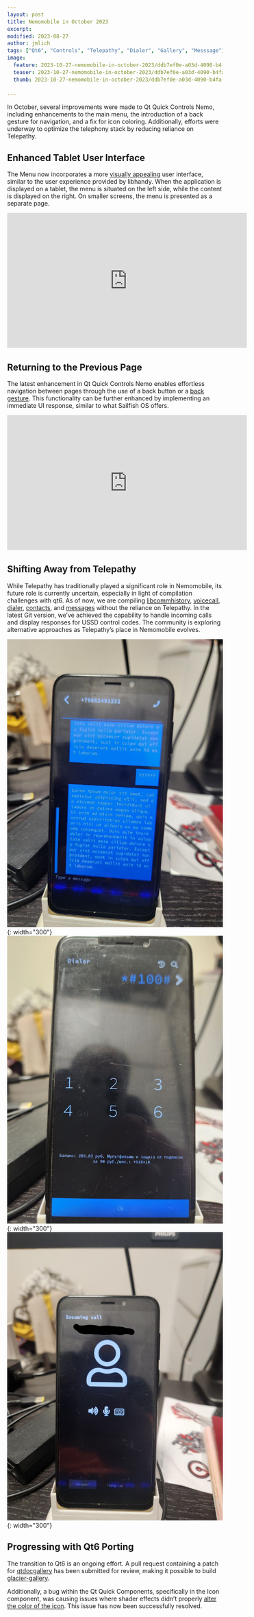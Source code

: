 ```yaml
---
layout: post
title: Nemomobile in October 2023
excerpt: 
modified: 2023-08-27
author: jmlich
tags: ["Qt6", "Controls", "Telepathy", "Dialer", "Gallery", "Messsage"]
image: 
  feature: 2023-10-27-nemomobile-in-october-2023/ddb7ef0e-a03d-4090-b4fa-be41ac7b5169.jpg
  teaser: 2023-10-27-nemomobile-in-october-2023/ddb7ef0e-a03d-4090-b4fa-be41ac7b5169.jpg
  thumb: 2023-10-27-nemomobile-in-october-2023/ddb7ef0e-a03d-4090-b4fa-be41ac7b5169.jpg

---
```


In October, several improvements were made to Qt Quick Controls Nemo, including enhancements
to the main menu, the introduction of a back gesture for navigation, and a fix for icon
coloring. Additionally, efforts were underway to optimize the telephony stack by
reducing reliance on Telepathy.


## Enhanced Tablet User Interface

The Menu now incorporates a more [visually appealing](https://github.com/nemomobile-ux/qtquickcontrols-nemo/pull/43)
user interface, similar to the user experience provided by libhandy. When the application is displayed
on a tablet, the menu is situated on the left side, while the content is displayed on the right. On
smaller screens, the menu is presented as a separate page.

<iframe width="560" height="315" src="https://www.youtube.com/embed/PWyBtItretA?si=eTHSMpjbReCfUiBx" title="YouTube video player" frameborder="0" allow="accelerometer; autoplay; clipboard-write; encrypted-media; gyroscope; picture-in-picture; web-share" allowfullscreen></iframe>

## Returning to the Previous Page

The latest enhancement in Qt Quick Controls Nemo enables effortless navigation between pages through the use
of a back button or a [back gesture](https://github.com/nemomobile-ux/qtquickcontrols-nemo/commit/c93440fecdbfbe6c4a66333f2462b19c34c40fab).
This functionality can be further enhanced by implementing an immediate UI response, similar to what
Sailfish OS offers.

<iframe width="560" height="315" src="https://www.youtube.com/embed/pGZr90iaqBk?si=AQBmGtCBNfuR1LLJ" title="YouTube video player" frameborder="0" allow="accelerometer; autoplay; clipboard-write; encrypted-media; gyroscope; picture-in-picture; web-share" allowfullscreen></iframe>

## Shifting Away from Telepathy

While Telepathy has traditionally played a significant role in Nemomobile, its future role is currently uncertain, especially in light of compilation challenges with qt6. As of now, we are compiling
[libcommhistory](https://github.com/sailfishos/libcommhistory/pull/8), [voicecall](https://github.com/sailfishos/voicecall/pull/13),
[dialer](https://github.com/nemomobile-ux/glacier-dialer/commit/58cc7230785e6654261f466caf6719d991104699),
[contacts](https://github.com/nemomobile-ux/glacier-contacts/commit/a55150582f5f9c776d345c62d38fb947fdccf74f),
and [messages](https://github.com/nemomobile-ux/glacier-messages/commit/d5b5f36652068acf2849fc4428e501c4162ac5ea)
without the reliance on Telepathy. In the latest Git version, we’ve achieved the capability to handle incoming
calls and display responses for USSD control codes. The community is exploring alternative approaches as
Telepathy’s place in Nemomobile evolves.

![](/images/2023-10-27-nemomobile-in-october-2023/photo1697555680.jpeg){: width="300"}
![](/images/2023-10-27-nemomobile-in-october-2023/photo1697982669.jpeg){: width="300"}
![](/images/2023-10-27-nemomobile-in-october-2023/photo1697982862.jpeg){: width="300"}

## Progressing with Qt6 Porting

The transition to Qt6 is an ongoing effort. A pull request containing a patch
for [qtdocgallery](https://github.com/sailfishos/qtdocgallery/pull/6) has been submitted
for review, making it possible to build [glacier-gallery](https://github.com/nemomobile-ux/glacier-gallery/commit/a919ddc5814fff299e2424dc763b41c0d01d45cc).

Additionally, a bug within the Qt Quick Components, specifically in the Icon component, was causing
issues where shader effects didn’t properly [alter the color of the icon](https://github.com/nemomobile-ux/qtquickcontrols-nemo/commit/a7532b684f4fb0e1ca63d33e8f60d5f6857aa7d2).
This issue has now been successfully resolved.


